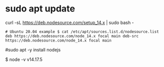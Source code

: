 # sudo apt update

curl -sL https://deb.nodesource.com/setup_14.x | sudo bash -

`# Ubuntu 20.04 example
$ cat /etc/apt/sources.list.d/nodesource.list
deb https://deb.nodesource.com/node_14.x focal main
deb-src https://deb.nodesource.com/node_14.x focal main
`

#sudo apt -y install nodejs

$ node  -v
v14.17.5
